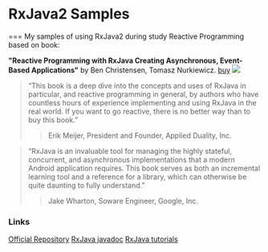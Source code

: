 # RxJava2 Samples 
===
My samples of using RxJava2 during study Reactive Programming based on book: 

 **"Reactive Programming with RxJava Creating Asynchronous, Event-Based Applications"**
by Ben Christensen, Tomasz Nurkiewicz.
[buy](http://shop.oreilly.com/product/0636920042228.do)
![](https://raw.githubusercontent.com/goodvin1709/RxJavaExamples/master/images/logo.jpg)

> “This book is a deep dive into the concepts and uses of RxJava in particular, and reactive
programming in general, by authors who have countless hours of experience
implementing and using RxJava in the real world. If you want to go reactive, there is no
better way than to buy this book.”
>>Erik Meijer, President and Founder, Applied Duality, Inc.
 
> “RxJava is an invaluable tool for managing the highly stateful, concurrent, and
asynchronous implementations that a modern Android application requires. This book
serves as both an incremental learning tool and a reference for a library, which can
otherwise be quite daunting to fully understand.”
>> Jake Wharton, Soware Engineer, Google, Inc.

### Links
[Official Repository](https://github.com/ReactiveX/RxJava)
[RxJava javadoc](http://reactivex.io/RxJava/2.x/javadoc)
[RxJava tutorials](http://reactivex.io/tutorials.html)
